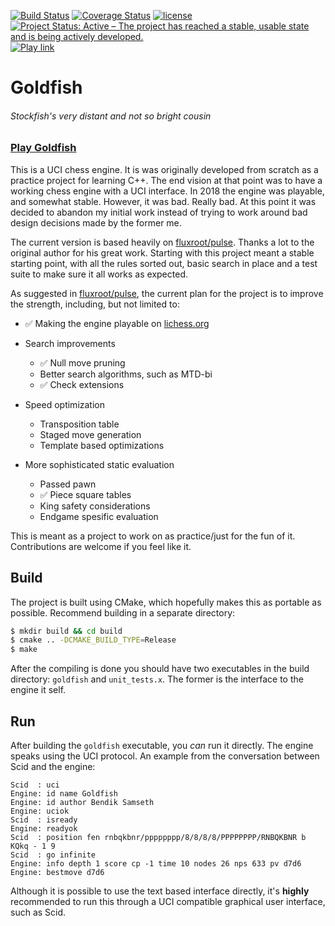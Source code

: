 [![Build Status](https://travis-ci.org/bsamseth/Goldfish.svg?branch=master)](https://travis-ci.org/bsamseth/Goldfish)
[![Coverage Status](https://coveralls.io/repos/github/bsamseth/Goldfish/badge.svg?branch=master)](https://coveralls.io/github/bsamseth/Goldfish?branch=master)
[![license](https://img.shields.io/github/license/mashape/apistatus.svg)](https://github.com/bsamseth/Goldfish/blob/master/LICENCE)
[![Project Status: Active – The project has reached a stable, usable state and is being actively developed.](http://www.repostatus.org/badges/latest/active.svg)](http://www.repostatus.org/#active)
[![Play link](https://img.shields.io/badge/Play%20Goldfish-lichess-green.svg)](https://lichess.org/@/Goldfish-Engine)

# Goldfish
###### Stockfish's very distant and not so bright cousin

### [Play Goldfish](https://lichess.org/@/Goldfish-Engine)

This is a UCI chess engine. It is was originally developed from scratch as a
practice project for learning C++. The end vision at that point was to have a
working chess engine with a UCI interface. In 2018 the engine was playable, and
somewhat stable. However, it was bad. Really bad. At this point it was decided
to abandon my initial work instead of trying to work around bad design
decisions made by the former me. 

The current version is based heavily on
[fluxroot/pulse](https://github.com/fluxroot/pulse). Thanks a lot to the
original author for his great work. Starting with this project meant a stable
starting point, with all the rules sorted out, basic search in place and a test
suite to make sure it all works as expected.

As suggested in [fluxroot/pulse](https://github.com/fluxroot/pulse), the
current plan for the project is to improve the strength, including, but not
limited to:

- :white_check_mark: Making the engine playable on [lichess.org](https://lichess.org/@/Goldfish-Engine)

- Search improvements
  - :white_check_mark: Null move pruning
  - Better search algorithms, such as MTD-bi
  - :white_check_mark: Check extensions

- Speed optimization
  - Transposition table
  - Staged move generation
  - Template based optimizations

- More sophisticated static evaluation
  - Passed pawn
  - :white_check_mark: Piece square tables
  - King safety considerations
  - Endgame spesific evaluation
  

This is meant as a project to work on as practice/just for the fun of it.
Contributions are welcome if you feel like it.

## Build

The project is built using CMake, which hopefully makes this as portable as
possible. Recommend building in a separate directory:

``` bash
$ mkdir build && cd build
$ cmake .. -DCMAKE_BUILD_TYPE=Release
$ make
```

After the compiling is done you should have two executables in the build
directory: `goldfish` and `unit_tests.x`. The former is the interface to the
engine it self.

## Run

After building the `goldfish` executable, you _can_ run it directly. The engine
speaks using the UCI protocol. An example from the conversation between Scid
and the engine:

``` text
Scid  : uci
Engine: id name Goldfish
Engine: id author Bendik Samseth
Engine: uciok
Scid  : isready
Engine: readyok
Scid  : position fen rnbqkbnr/pppppppp/8/8/8/8/PPPPPPPP/RNBQKBNR b KQkq - 1 9
Scid  : go infinite
Engine: info depth 1 score cp -1 time 10 nodes 26 nps 633 pv d7d6
Engine: bestmove d7d6
```

Although it is possible to use the text based interface directly, it's
__highly__ recommended to run this through a UCI compatible graphical user interface, such
as Scid.

